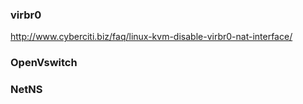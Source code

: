 

### virbr0
http://www.cyberciti.biz/faq/linux-kvm-disable-virbr0-nat-interface/

### OpenVswitch


### NetNS
